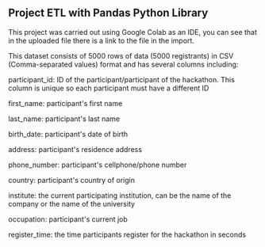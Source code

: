 ## Project ETL with Pandas Python Library

This project was carried out using Google Colab as an IDE, you can see that in the uploaded file there is a link to the file in the import.

This dataset consists of 5000 rows of data (5000 registrants) in CSV (Comma-separated values) format and has several columns including:

participant_id: ID of the participant/participant of the hackathon. This column is unique so each participant must have a different ID

first_name: participant's first name

last_name: participant's last name

birth_date: participant's date of birth

address: participant's residence address

phone_number: participant's cellphone/phone number

country: participant's country of origin

institute: the current participating institution, can be the name of the company or the name of the university

occupation: participant's current job

register_time: the time participants register for the hackathon in seconds
